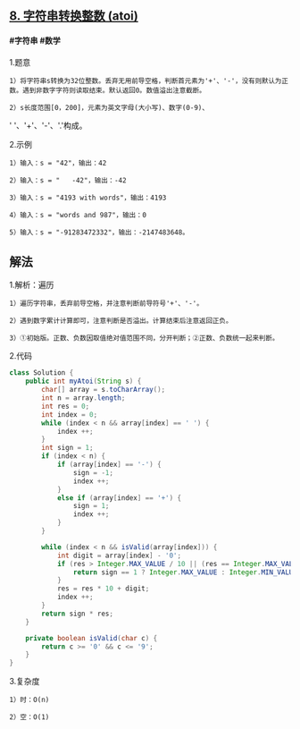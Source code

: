 ## [8. 字符串转换整数 (atoi)](https://leetcode.cn/problems/string-to-integer-atoi/description/)
#### #字符串 #数学
1.题意

    1）将字符串s转换为32位整数。丢弃无用前导空格，判断首元素为'+'、'-'，没有则默认为正数。遇到非数字字符则读取结束。默认返回0。数值溢出注意截断。

    2）s长度范围[0，200]，元素为英文字母(大小写)、数字(0-9)、

' '、'+'、'-'、'.'构成。

2.示例

    1）输入：s = "42"，输出：42

    2）输入：s = "   -42"，输出：-42

    3）输入：s = "4193 with words"，输出：4193

    4）输入：s = "words and 987"，输出：0

    5）输入：s = "-91283472332"，输出：-2147483648。
## 解法
1.解析：遍历

    1）遍历字符串，丢弃前导空格，并注意判断前导符号'+'、'-'。

    2）遇到数字累计计算即可，注意判断是否溢出。计算结束后注意返回正负。

    3）①初始版。正数、负数因取值绝对值范围不同，分开判断；②正数、负数统一起来判断。

2.代码
```java
class Solution {
    public int myAtoi(String s) {
        char[] array = s.toCharArray();
        int n = array.length;
        int res = 0;
        int index = 0;
        while (index < n && array[index] == ' ') {
            index ++;
        }
        int sign = 1;
        if (index < n) {
            if (array[index] == '-') {
                sign = -1;
                index ++;
            }
            else if (array[index] == '+') {
                sign = 1;
                index ++;
            }
        }

        while (index < n && isValid(array[index])) {
            int digit = array[index] - '0';
            if (res > Integer.MAX_VALUE / 10 || (res == Integer.MAX_VALUE / 10 && digit > Integer.MAX_VALUE % 10)) {
                return sign == 1 ? Integer.MAX_VALUE : Integer.MIN_VALUE;
            }
            res = res * 10 + digit;
            index ++;
        }
        return sign * res;
    }

    private boolean isValid(char c) {
        return c >= '0' && c <= '9';     
    }
}
```
3.复杂度

    1）时：O(n)

    2）空：O(1)
